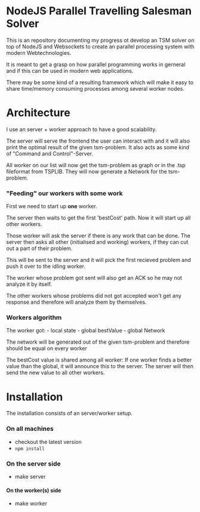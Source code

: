 NodeJS Parallel Travelling Salesman Solver
=====================

This is an repository documenting my progress ot develop an TSM solver on top of NodeJS and Websockets to create an parallel processing system with modern Webtechnologies.

It is meant to get a grasp on how parallel programming works in gerneral and if this can be used in modern web applications. 

There may be some kind of a resulting framework which will make it easy to share time/memory consuming processes among several worker nodes.


Architecture
============

I use an server + worker approach to have a good scalability.

The server will serve the frontend the user can interact with and it will also print the optimal result of the given tsm-problem. It also acts as some kind of "Command and Control"-Server.

All worker on our list will now get the tsm-problem as graph or in the .tsp fileformat from TSPLIB. They will now generate a Network for the tsm-problem.

### "Feeding" our workers with some work
First we need to start up __one__ worker.

The server then waits to get the first 'bestCost' path. Now it will start up all other workers.

Those worker will ask the server if there is any work that can be done. The server then asks all other (initialised and working) workers, if they can cut out a part of their problem. 

This will be sent to the server and it will pick the first recieved problem and push it over to the idling worker. 

The worker whose problem got sent will also get an ACK so he may not analyze it by itself. 

The other workers whose problems did not got accepted won't get any response and therefore will analyze them by themselves.

### Workers algorithm
The worker got:
	- local state
	- global bestValue
	- global Network
	
The network will be generated out of the given tsm-problem and therefore should be equal on every worker

The bestCost value is shared among all worker: If one worker finds a better value than the global, it will announce this to the server. The server will then send the new value to all other workers.
 


Installation
============

The installation consists of an server/worker setup.

### On all machines
- checkout the latest version
- `npm install`

### On the server side
- make server

#### On the worker(s) side
- make worker


